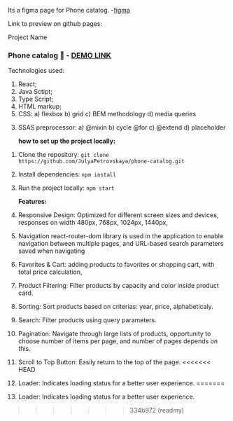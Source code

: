 Its a figma page for Phone catalog. -[figma](https://www.figma.com/design/uEetgWenSRxk9jgiym6Yzp/Phone-catalog-redesign?node-id=0-1&t=JraY9zm8LMi4G9JN-0)

Link to preview on github pages:

Project Name 
### Phone catalog 📱 - [DEMO LINK](https://julyapetrovskaya.github.io/phone-catalog)

Technologies used:

1. React;
2. Java Sctipt;
3. Type Script;
4. HTML markup;
5. CSS:
   a) flexbox
   b) grid
   c) BEM methodology
   d) media queries

3) SSAS preprocessor:
   a) @mixin
   b) cycle @for
   c) @extend
   d) placeholder

   **how to set up the project locally:**
1. Clone the repository: `git clone https://github.com/JulyaPetrovskaya/phone-catalog.git`
2. Install dependencies: `npm install`
3. Run the project locally: `npm start`  
  
   **Features:**
1. Responsive Design: Optimized for different screen sizes and devices, responses on width 480px, 768px, 1024px, 1440px,
2. Navigation react-router-dom library is used in the application to enable navigation between multiple pages, and URL-based search parameters saved when navigating
3. Favorites & Cart: adding products to favorites or shopping cart, with total price calculation,
4.  Product Filtering: Filter products by capacity and color inside product card.
5.  Sorting: Sort products based on criterias: year, price, alphabeticaly.
6.  Search: Filter products using query parameters.
7.  Pagination: Navigate through large lists of products, opportunity to choose number of items per page, and number of pages depends on this.
8.  Scroll to Top Button: Easily return to the top of the page.
<<<<<<< HEAD
9.  Loader: Indicates loading status for a better user experience.
=======
9.  Loader: Indicates loading status for a better user experience.
>>>>>>> 334b972 (readmy)
